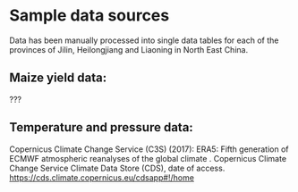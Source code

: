 # Sample data sources

Data has been manually processed into single data tables for each of the provinces of Jilin, Heilongjiang and Liaoning in North East China.

## Maize yield data:
???

## Temperature and pressure data:
Copernicus Climate Change Service (C3S) (2017): ERA5: Fifth generation of ECMWF atmospheric reanalyses of the global climate . Copernicus Climate Change Service Climate Data Store (CDS), date of access. https://cds.climate.copernicus.eu/cdsapp#!/home
